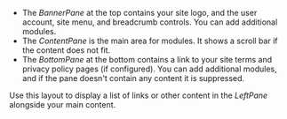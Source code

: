 ﻿- The *BannerPane* at the top contains your site logo, and the user account, site menu, and breadcrumb controls.  You can add additional modules.
- The *ContentPane* is the main area for modules.  It shows a scroll bar if the content does not fit.
- The *BottomPane* at the bottom contains a link to your site terms and privacy policy pages (if configured).  You can add additional modules, and if the pane doesn't contain any content it is suppressed. 

Use this layout to display a list of links or other content in the *LeftPane* alongside your main content.  
